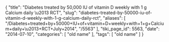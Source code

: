 {
    "title": "Diabetes treated by 50,000 IU of vitamin D weekly with 1 g Calcium daily \u2013 RCT",
    "slug": "diabetes-treated-by-50000-iu-of-vitamin-d-weekly-with-1-g-calcium-daily-rct",
    "aliases": [
        "/Diabetes+treated+by+50000+IU+of+vitamin+D+weekly+with+1+g+Calcium+daily+\u2013+RCT+July+2014",
        "/5563"
    ],
    "tiki_page_id": 5563,
    "date": "2014-07-10",
    "categories": [
        "old name"
    ],
    "tags": [
        "old name"
    ]
}